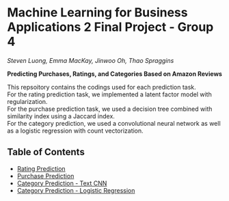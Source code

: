 # Machine Learning for Business Applications 2 Final Project - Group 4


*Steven Luong, Emma MacKay, Jinwoo Oh, Thao Spraggins*

**Predicting Purchases, Ratings, and Categories Based on Amazon Reviews**

This repsoitory contains the codings used for each prediction task. <br />
For the rating prediction task, we implemented a latent factor model with regularization. <br />
For the purchase prediction task, we used a decision tree combined with similarity index using a Jaccard index. <br />
For the category prediction, we used a convolutional neural network as well as a logistic regression with count vectorization. <br />


## Table of Contents
* [Rating Prediction](https://github.com/tspraggins/Team-4---ML2/blob/master/RatingPredictions_Final.ipynb)
* [Purchase Prediction](https://github.com/tspraggins/Team-4---ML2/blob/master/Purchase_Popular%20Item%20%26%20Category%20Similarity.ipynb)
* [Category Prediction - Text CNN](https://github.com/tspraggins/Team-4---ML2/blob/master/Category_Prediction_(Text_CNN).ipynb)
* [Category Prediction - Logistic Regression](https://github.com/tspraggins/Team-4---ML2/blob/master/Category_Prediction%20(Logistic%20Regression).ipynb)
